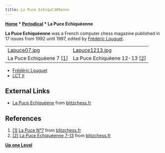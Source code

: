```yaml
---
title: La Puce EchiquC3A9enne
---
```

**[Home](Home "Home") \* [Periodical](Periodical "Periodical") \* La Puce Echiquéenne**


**La Puce Echiquéenne** was a French computer chess magazine published in 17 issues from 1992 until 1997, edited by [Frédéric Louguet](Fr%C3%A9d%C3%A9ric_Louguet "Frédéric Louguet").





|  |  |
| --- | --- |
 | [Lapuce07.jpg](http://www.blitzchess.fr/fr/biblio/lapuceechiqueenne/la-puce-n7.html) | [Lapuce1213.jpg](http://www.blitzchess.fr/fr/images/lapuce1213.jpg) | 
|  La Puce Echiquéene 7 <a id="cite-note-1" href="#cite-ref-1">[1]</a> |  La Puce Echiquéene 12-13 <a id="cite-note-2" href="#cite-ref-2">[2]</a> |





* [Frédéric Louguet](Fr%C3%A9d%C3%A9ric_Louguet "Frédéric Louguet")
* [LCT II](LCT_II "LCT II")


## External Links


* [La Puce Echiquéene](http://www.blitzchess.fr/fr/biblio/lapuceechiqueenne/index.html) from [blitzchess.fr](http://www.blitzchess.fr/)


## References


1. <a id="cite-ref-1" href="#cite-note-1">[1]</a> [La Puce N°7](http://www.blitzchess.fr/fr/biblio/lapuceechiqueenne/la-puce-n7.html) from [blitzchess.fr](http://www.blitzchess.fr)
2. <a id="cite-ref-2" href="#cite-note-2">[2]</a> [La Puce Echiquéenne 7-13](http://www.blitzchess.fr/fr/biblio/lapuceechiqueenne/lapuceechiqueene0713/index.html) from [blitzchess.fr](http://www.blitzchess.fr)

**[Up one Level](Periodical "Periodical")**







 
